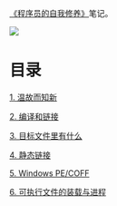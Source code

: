 [《程序员的自我修养》](https://book.douban.com/subject/3652388/)笔记。

![](https://img9.doubanio.com/view/subject/l/public/s25136218.jpg)

# 目录

[1. 温故而知新](ch1.md)

[2. 编译和链接](ch2.md)

[3. 目标文件里有什么](ch3.md)

[4. 静态链接](ch4.md)

[5. Windows PE/COFF](ch5.md)

[6. 可执行文件的装载与进程](ch6.md)

